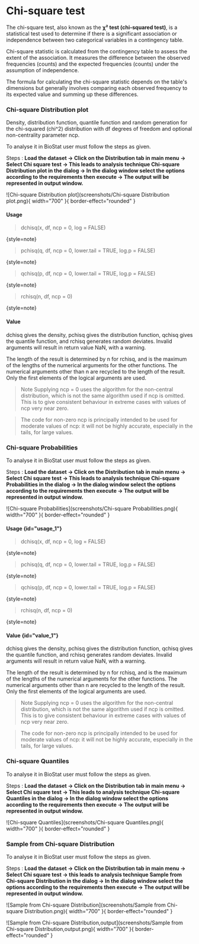 # Chi-square test

The chi-square test, also known as the __χ² test (chi-squared test)__, is a statistical test used to determine if there is a significant association or independence between two categorical variables in a contingency table. 

Chi-square statistic is calculated from the contingency table to assess the extent of the association. It measures the difference between the observed frequencies (counts) and the expected frequencies (counts) under the assumption of independence. 

The formula for calculating the chi-square statistic depends on the table's dimensions but generally involves comparing each observed frequency to its expected value and summing up these differences.

### Chi-square Distribution plot

Density, distribution function, quantile function and random generation for the chi-squared (chi^2) distribution with df degrees of freedom and optional non-centrality parameter ncp.

To analyse it in BioStat user must follow the steps as given.

Steps
: __Load the dataset -> Click on the Distribution tab in main menu -> Select Chi square test -> This leads to analysis technique Chi-square Distribution plot in the dialog -> In the dialog window select the options according to the requirements then execute -> The output will be represented in output window.__

![Chi-square Distribution plot](screenshots/Chi-square Distribution plot.png){ width="700" }{ border-effect="rounded" }

#### Usage
>dchisq(x, df, ncp = 0, log = FALSE)
> 
{style=note}

>pchisq(q, df, ncp = 0, lower.tail = TRUE, log.p = FALSE)
> 
{style=note}

>qchisq(p, df, ncp = 0, lower.tail = TRUE, log.p = FALSE)
>
{style=note}

>rchisq(n, df, ncp = 0)
>
{style=note}

#### Value
dchisq gives the density, pchisq gives the distribution function, qchisq gives the quantile function, and rchisq generates random deviates.
Invalid arguments will result in return value NaN, with a warning.

The length of the result is determined by n for rchisq, and is the maximum of the lengths of the numerical arguments for the other functions.
The numerical arguments other than n are recycled to the length of the result. Only the first elements of the logical arguments are used.

>Note
Supplying ncp = 0 uses the algorithm for the non-central distribution, which is not the same algorithm used if ncp is omitted. This is to give consistent behaviour in extreme cases with values of ncp very near zero.

>The code for non-zero ncp is principally intended to be used for moderate values of ncp: it will not be highly accurate, especially in the tails, for large values.

### Chi-square Probabilities

To analyse it in BioStat user must follow the steps as given.

Steps
: __Load the dataset -> Click on the Distribution tab in main menu -> Select Chi square test -> This leads to analysis technique Chi-square Probabilities  in the dialog -> In the dialog window select the options according to the requirements then execute -> The output will be represented in output window.__

![Chi-square Probabilities](screenshots/Chi-square Probabilities.png){ width="700" }{ border-effect="rounded" }

#### Usage {id="usage_1"}
>dchisq(x, df, ncp = 0, log = FALSE)
>
{style=note}

>pchisq(q, df, ncp = 0, lower.tail = TRUE, log.p = FALSE)
>
{style=note}

>qchisq(p, df, ncp = 0, lower.tail = TRUE, log.p = FALSE)
>
{style=note}

>rchisq(n, df, ncp = 0)
>
{style=note}

#### Value {id="value_1"}
dchisq gives the density, pchisq gives the distribution function, qchisq gives the quantile function, and rchisq generates random deviates.
Invalid arguments will result in return value NaN, with a warning.

The length of the result is determined by n for rchisq, and is the maximum of the lengths of the numerical arguments for the other functions.
The numerical arguments other than n are recycled to the length of the result. Only the first elements of the logical arguments are used.

>Note
Supplying ncp = 0 uses the algorithm for the non-central distribution, which is not the same algorithm used if ncp is omitted. This is to give consistent behaviour in extreme cases with values of ncp very near zero.

>The code for non-zero ncp is principally intended to be used for moderate values of ncp: it will not be highly accurate, especially in the tails, for large values.

### Chi-square Quantiles

To analyse it in BioStat user must follow the steps as given.

Steps
: __Load the dataset -> Click on the Distribution tab in main menu -> Select Chi square test -> This leads to analysis technique Chi-square Quantiles in the dialog -> In the dialog window select the options according to the requirements then execute -> The output will be represented in output window.__

![Chi-square Quantiles](screenshots/Chi-square Quantiles.png){ width="700" }{ border-effect="rounded" }

### Sample from Chi-square Distribution

To analyse it in BioStat user must follow the steps as given.

Steps
: __Load the dataset -> Click on the Distribution tab in main menu -> Select Chi square test -> this leads to analysis technique Sample from Chi-square Distribution in the dialog -> In the dialog window select the options according to the requirements then execute -> The output will be represented in output window.__

![Sample from Chi-square Distribution](screenshots/Sample from Chi-square Distribution.png){ width="700" }{ border-effect="rounded" }

![Sample from Chi-square Distribution,output](screenshots/Sample from Chi-square Distribution,output.png){ width="700" }{ border-effect="rounded" }
